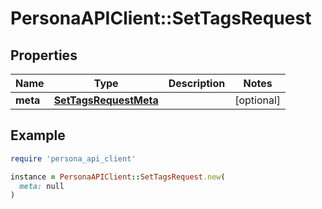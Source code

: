 # PersonaAPIClient::SetTagsRequest

## Properties

| Name | Type | Description | Notes |
| ---- | ---- | ----------- | ----- |
| **meta** | [**SetTagsRequestMeta**](SetTagsRequestMeta.md) |  | [optional] |

## Example

```ruby
require 'persona_api_client'

instance = PersonaAPIClient::SetTagsRequest.new(
  meta: null
)
```

